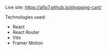 Live site: https://aflo7.github.io/shopping-cart/

Technologies used:
- React
- React Router
- Vite
- Framer Motion
